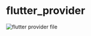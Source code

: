 # flutter_provider

![flutter provider file](https://user-images.githubusercontent.com/52483128/209236535-c0ec310f-935a-4ea6-865f-94a95aecc874.png)
